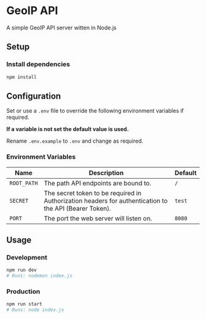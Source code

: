 # GeoIP API

A simple GeoIP API server witten in Node.js

## Setup

### Install dependencies

```bash
npm install
```

## Configuration

Set or use a `.env` file to override the following environment variables if required.

**If a variable is not set the default value is used.**

Rename `.env.example` to `.env` and change as required.

### Environment Variables

|Name|Description|Default|
|---|---|---|
|`ROOT_PATH`|The path API endpoints are bound to.|`/`|
|`SECRET`|The secret token to be required in Authorization headers for authentication to the API (Bearer Token).|`test`|
|`PORT`|The port the web server will listen on.|`8080`|

## Usage

### Development

```bash
npm run dev
# Runs: nodemon index.js
```

### Production

```bash
npm run start 
# Runs: node index.js
```
